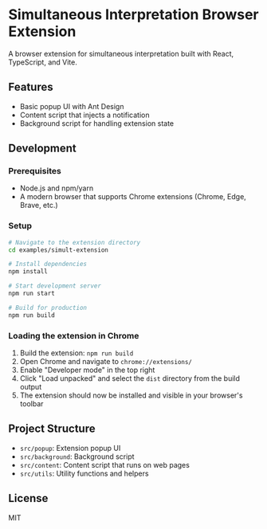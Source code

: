 # Simultaneous Interpretation Browser Extension

A browser extension for simultaneous interpretation built with React, TypeScript, and Vite.

## Features

- Basic popup UI with Ant Design
- Content script that injects a notification
- Background script for handling extension state

## Development

### Prerequisites

- Node.js and npm/yarn
- A modern browser that supports Chrome extensions (Chrome, Edge, Brave, etc.)

### Setup

```bash
# Navigate to the extension directory
cd examples/simult-extension

# Install dependencies
npm install

# Start development server
npm run start

# Build for production
npm run build
```

### Loading the extension in Chrome

1. Build the extension: `npm run build`
2. Open Chrome and navigate to `chrome://extensions/`
3. Enable "Developer mode" in the top right
4. Click "Load unpacked" and select the `dist` directory from the build output
5. The extension should now be installed and visible in your browser's toolbar

## Project Structure

- `src/popup`: Extension popup UI
- `src/background`: Background script
- `src/content`: Content script that runs on web pages
- `src/utils`: Utility functions and helpers

## License

MIT
